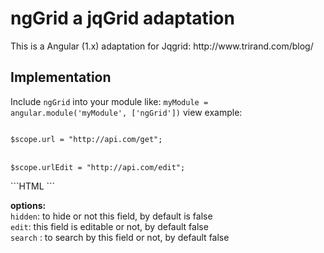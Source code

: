 <h1>ngGrid a jqGrid adaptation</h1>
This is a Angular (1.x) adaptation for Jqgrid:  http://www.trirand.com/blog/ 

<h2>Implementation</h2>
Include <code>ngGrid</code> into your module like: 
<code>myModule = angular.module('myModule', ['ngGrid'])</code>
view example: 
<p>
<code>
$scope.url = "http://api.com/get";
</code>
<br>
<code>
$scope.urlEdit = "http://api.com/edit";
</code>
</p>
```HTML
<ng-grid add url="url" edit="urlEdit" delete table-class="table">
  <ng-grid-field name="id_user" label="ID" hidden edit search></ng-grid-field>
</ng-grid>
```

<strong>options:</strong><br>
<code>hidden</code>: to hide or not this field, by default is false<br>
<code>edit</code>: this field is editable or not, by default false<br>
<code>search</code> : to search by this field or not, by default false<br>
